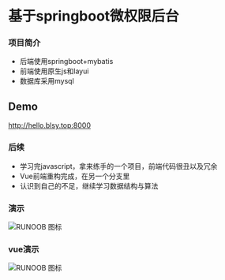 # 基于springboot微权限后台
### 项目简介
  - 后端使用springboot+mybatis
  - 前端使用原生js和layui
  - 数据库采用mysql
## Demo
<http://hello.blsy.top:8000>
### 后续
- 学习完javascript，拿来练手的一个项目，前端代码很丑以及冗余
- Vue前端重构完成，在另一个分支里
- 认识到自己的不足，继续学习数据结构与算法
### 演示
![RUNOOB 图标](https://s1.ax1x.com/2020/04/19/JKEuoF.png)
### vue演示
![RUNOOB 图标](https://s1.ax1x.com/2020/06/01/t8OkvR.png)
